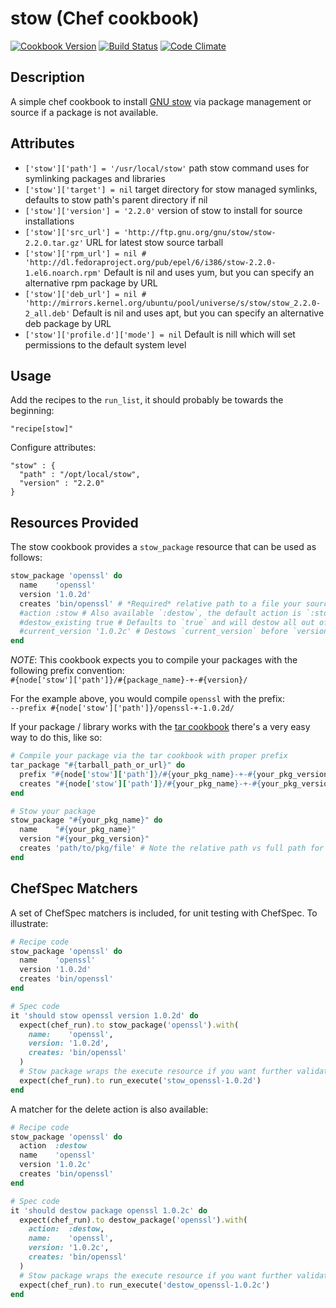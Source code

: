 # stow (Chef cookbook)

[![Cookbook Version](https://img.shields.io/cookbook/v/stow.svg)][supermarket]
[![Build Status](https://img.shields.io/travis/stevenhaddox/cookbook-stow.svg)][travis]
[![Code Climate](https://codeclimate.com/github/stevenhaddox/cookbook-stow/badges/gpa.svg)][codeclimate]

## Description

A simple chef cookbook to install [GNU stow](https://www.gnu.org/software/stow/)
via package management or source if a package is not available.

## Attributes

* `['stow']['path'] = '/usr/local/stow'`
  path stow command uses for symlinking packages and libraries
* `['stow']['target'] = nil`
  target directory for stow managed symlinks, defaults to stow path's parent directory if nil
* `['stow']['version'] = '2.2.0'`
  version of stow to install for source installations
* `['stow']['src_url'] = 'http://ftp.gnu.org/gnu/stow/stow-2.2.0.tar.gz'`
  URL for latest stow source tarball
* `['stow']['rpm_url'] = nil # 'http://dl.fedoraproject.org/pub/epel/6/i386/stow-2.2.0-1.el6.noarch.rpm'`
  Default is nil and uses yum, but you can specify an alternative rpm package by URL
* `['stow']['deb_url'] = nil # 'http://mirrors.kernel.org/ubuntu/pool/universe/s/stow/stow_2.2.0-2_all.deb'`
  Default is nil and uses apt, but you can specify an alternative deb package by URL
* `['stow']['profile.d']['mode'] = nil`
  Default is nill which will set permissions to the default system level

## Usage

Add the recipes to the `run_list`, it should probably be towards the beginning:

    "recipe[stow]"

Configure attributes:

    "stow" : {
      "path" : "/opt/local/stow",
      "version" : "2.2.0"
    }

## Resources Provided

The stow cookbook provides a `stow_package` resource that can be used as follows:

```ruby
stow_package 'openssl' do
  name    'openssl'
  version '1.0.2d'
  creates 'bin/openssl' # *Required* relative path to a file your source compiled package creates
  #action :stow # Also available `:destow`, the default action is `:stow`
  #destow_existing true # Defaults to `true` and will destow all out of date packages with prefix "#{name}-+-"
  #current_version '1.0.2c' # Destows `current_version` before `version` is stowed; ignored unless `destow_existing` is `false`
end
```

*NOTE*: This cookbook expects you to compile your packages with the following prefix convention:  
`#{node['stow']['path']}/#{package_name}-+-#{version}/`

For the example above, you would compile `openssl` with the prefix:  
`--prefix #{node['stow']['path']}/openssl-+-1.0.2d/`

If your package / library works with the [tar cookbook][tar] there's a very easy way to do this, like so:

```ruby
# Compile your package via the tar cookbook with proper prefix
tar_package "#{tarball_path_or_url}" do
  prefix "#{node['stow']['path']}/#{your_pkg_name}-+-#{your_pkg_version}"
  creates "#{node['stow']['path']}/#{your_pkg_name}-+-#{your_pkg_version}/#{path/to/pkg/file}"
end

# Stow your package
stow_package "#{your_pkg_name}" do
  name    "#{your_pkg_name}"
  version "#{your_pkg_version}"
  creates 'path/to/pkg/file' # Note the relative path vs full path for `tar_package`
end
```

## ChefSpec Matchers

A set of ChefSpec matchers is included, for unit testing with ChefSpec. To illustrate:

```ruby
# Recipe code
stow_package 'openssl' do
  name    'openssl'
  version '1.0.2d'
  creates 'bin/openssl'
end
```

```ruby
# Spec code
it 'should stow openssl version 1.0.2d' do
  expect(chef_run).to stow_package('openssl').with(
    name:    'openssl',
    version: '1.0.2d',
    creates: 'bin/openssl'
  )
  # Stow package wraps the execute resource if you want further validation
  expect(chef_run).to run_execute('stow_openssl-1.0.2d')
end
```

A matcher for the delete action is also available:

```ruby
# Recipe code
stow_package 'openssl' do
  action  :destow
  name    'openssl'
  version '1.0.2c'
  creates 'bin/openssl'
end
```

```ruby
# Spec code
it 'should destow package openssl 1.0.2c' do
  expect(chef_run).to destow_package('openssl').with(
    action:  :destow,
    name:    'openssl',
    version: '1.0.2c',
    creates: 'bin/openssl'
  )
  # Stow package wraps the execute resource if you want further validation
  expect(chef_run).to run_execute('destow_openssl-1.0.2c')
end
```

[supermarket]: https://supermarket.getchef.com/cookbooks/stow
[travis]: http://travis-ci.org/stevenhaddox/cookbook-stow
[codeclimate]: https://codeclimate.com/github/stevenhaddox/cookbook-stow
[tar]: https://supermarket.chef.io/cookbooks/tar
